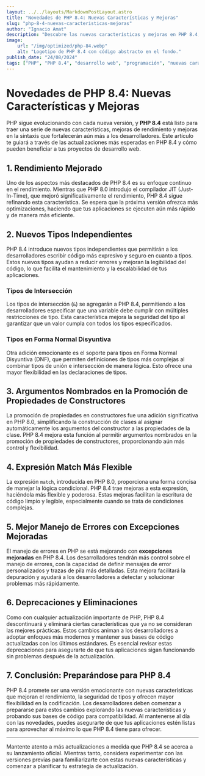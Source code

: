 ```yaml
---
layout: ../../layouts/MarkdownPostLayout.astro
title: "Novedades de PHP 8.4: Nuevas Características y Mejoras"
slug: "php-8-4-nuevas-caracteristicas-mejoras"
author: "Ignacio Amat"
description: "Descubre las nuevas características y mejoras en PHP 8.4, incluyendo mejoras de rendimiento, nueva sintaxis y actualizaciones amigables para desarrolladores."
image:
    url: "/img/optimized/php-84.webp"
    alt: "Logotipo de PHP 8.4 con código abstracto en el fondo."
publish_date: "24/08/2024"
tags: ["PHP", "PHP 8.4", "desarrollo web", "programación", "nuevas características"]
---
```

# Novedades de PHP 8.4: Nuevas Características y Mejoras

PHP sigue evolucionando con cada nueva versión, y **PHP 8.4** está listo para traer una serie de nuevas características, mejoras de rendimiento y mejoras en la sintaxis que fortalecerán aún más a los desarrolladores. Este artículo te guiará a través de las actualizaciones más esperadas en PHP 8.4 y cómo pueden beneficiar a tus proyectos de desarrollo web.

## 1. Rendimiento Mejorado

Uno de los aspectos más destacados de PHP 8.4 es su enfoque continuo en el rendimiento. Mientras que PHP 8.0 introdujo el compilador JIT (Just-In-Time), que mejoró significativamente el rendimiento, PHP 8.4 sigue refinando esta característica. Se espera que la próxima versión ofrezca más optimizaciones, haciendo que tus aplicaciones se ejecuten aún más rápido y de manera más eficiente.

## 2. Nuevos Tipos Independientes

PHP 8.4 introduce nuevos tipos independientes que permitirán a los desarrolladores escribir código más expresivo y seguro en cuanto a tipos. Estos nuevos tipos ayudan a reducir errores y mejoran la legibilidad del código, lo que facilita el mantenimiento y la escalabilidad de tus aplicaciones.

### Tipos de Intersección
Los tipos de intersección (`&`) se agregarán a PHP 8.4, permitiendo a los desarrolladores especificar que una variable debe cumplir con múltiples restricciones de tipo. Esta característica mejora la seguridad del tipo al garantizar que un valor cumpla con todos los tipos especificados.

### Tipos en Forma Normal Disyuntiva
Otra adición emocionante es el soporte para tipos en Forma Normal Disyuntiva (DNF), que permiten definiciones de tipos más complejas al combinar tipos de unión e intersección de manera lógica. Esto ofrece una mayor flexibilidad en las declaraciones de tipos.

## 3. Argumentos Nombrados en la Promoción de Propiedades de Constructores

La promoción de propiedades en constructores fue una adición significativa en PHP 8.0, simplificando la construcción de clases al asignar automáticamente los argumentos del constructor a las propiedades de la clase. PHP 8.4 mejora esta función al permitir argumentos nombrados en la promoción de propiedades de constructores, proporcionando aún más control y flexibilidad.

## 4. Expresión Match Más Flexible

La expresión `match`, introducida en PHP 8.0, proporciona una forma concisa de manejar la lógica condicional. PHP 8.4 trae mejoras a esta expresión, haciéndola más flexible y poderosa. Estas mejoras facilitan la escritura de código limpio y legible, especialmente cuando se trata de condiciones complejas.

## 5. Mejor Manejo de Errores con Excepciones Mejoradas

El manejo de errores en PHP se está mejorando con **excepciones mejoradas** en PHP 8.4. Los desarrolladores tendrán más control sobre el manejo de errores, con la capacidad de definir mensajes de error personalizados y trazas de pila más detalladas. Esta mejora facilitará la depuración y ayudará a los desarrolladores a detectar y solucionar problemas más rápidamente.

## 6. Deprecaciones y Eliminaciones

Como con cualquier actualización importante de PHP, PHP 8.4 descontinuará y eliminará ciertas características que ya no se consideran las mejores prácticas. Estos cambios animan a los desarrolladores a adoptar enfoques más modernos y mantener sus bases de código actualizadas con los últimos estándares. Es esencial revisar estas deprecaciones para asegurarte de que tus aplicaciones sigan funcionando sin problemas después de la actualización.

## 7. Conclusión: Preparándose para PHP 8.4

PHP 8.4 promete ser una versión emocionante con nuevas características que mejoran el rendimiento, la seguridad de tipos y ofrecen mayor flexibilidad en la codificación. Los desarrolladores deben comenzar a prepararse para estos cambios explorando las nuevas características y probando sus bases de código para compatibilidad. Al mantenerse al día con las novedades, puedes asegurarte de que tus aplicaciones estén listas para aprovechar al máximo lo que PHP 8.4 tiene para ofrecer.

---

Mantente atento a más actualizaciones a medida que PHP 8.4 se acerca a su lanzamiento oficial. Mientras tanto, considera experimentar con las versiones previas para familiarizarte con estas nuevas características y comenzar a planificar tu estrategia de actualización.

<style>
    article p + h2 {
    font-size: 1.5em;
    font-weight: bold;
    margin-top: 1.5em;
  }

  article h2 + h1 {
    font-size: 2em;
    font-weight: bold;
    margin-top: 1.5em;
  }

    article {
        text-wrap: pretty;
    }
    
    article h3 {
    font-weight: bold;
      font-size: 1.5em;
      margin-top: 1.5em;
    }

article p {
    margin: 10px 0;
    line-height: 1.7;
}

article ul, article ol {
    list-style-type: circle;
    margin: 10px 0 10px 20px;
}

article li h4 {
    /* add soft light font */
    font-weight: lighter;
    font-style: italic;
}

article blockquote {
    border-left: 4px solid #ddd;
    padding-left: 15px;
    color: #666;
    margin: 20px 0;
    font-style: italic;
}

article p a {
      cursor: pointer;
  display: inline-flex;
  align-items: center;
  padding: 0.5rem 1rem; /* py-2 px-4 */
  font-size: 0.875rem; /* text-sm */
  font-weight: 500; /* font-medium */
  color: #1f2937; /* text-gray-900 */
  background-color: #ffffff; /* bg-white */
  border: 1px solid #e5e7eb; /* border border-gray-200 */
  border-radius: 0.5rem; /* rounded-lg */
  transition: all 0.2s ease-in-out; /* transition */
}

article p a:hover {
    background-color: #f3f4f6; /* hover:bg-gray-100 */
  color: rgba(234, 179, 8, 0.9); /* hover:text-yellow-500/90 */
}

article p a:focus {
    z-index: 10; /* focus:z-10 */
  outline: none; /* focus:outline-none */
  border-color: #e5e7eb; /* focus:ring-gray-200 */
  box-shadow: 0 0 0 2px #e5e7eb; /* focus:ring-2 */
  color: rgba(234, 179, 8, 0.9); /* focus:text-yellow-500/90 */
}

article code {
    background-color: #f5f5f5;
    padding: 2px 4px;
    border-radius: 4px;
    font-family: 'Courier New', Courier, monospace;
}

article pre {
    background-color: #f5f5f5;
    padding: 10px;
    border-radius: 4px;
    overflow-x auto;
}

@media (min-width: 601px) and (max-width: 1024px) {
    article {
        padding: 40px;
    }
}

@media (max-width: 600px) { 
    article {
      padding: 30px;
    }

 }
</style>
